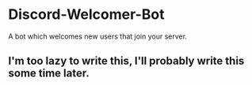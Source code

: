 # Discord-Welcomer-Bot
A bot which welcomes new users that join your server.

## I'm too lazy to write this, I'll probably write this some time later.